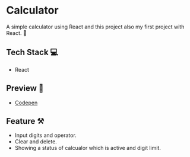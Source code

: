 # Calculator

A simple calculator using React and this project also my first project with React. 🎊

## Tech Stack 💻
- React

## Preview 👀
- [Codepen](https://codepen.io/chilazz/pen/vMrREG?editors=0010)

## Feature ⚒
- Input digits and operator.
- Clear and delete.
- Showing a status of calcualor which is active and digit limit.
